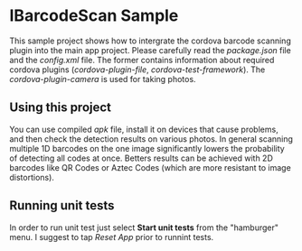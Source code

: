 IBarcodeScan Sample
=====================

This sample project shows how to intergrate the cordova barcode scanning plugin into the main app project. Please carefully read the *package.json* file and the *config.xml* file. The former contains information about required cordova plugins (*cordova-plugin-file*, *cordova-test-framework*). The *cordova-plugin-camera* is used for taking photos.

## Using this project

You can use compiled *apk* file, install it on devices that cause problems, and then check the detection results on various photos. In general scanning multiple 1D barcodes on the one image significantly lowers the probability of detecting all codes at once. Betters results can be achieved with 2D barcodes like QR Codes or Aztec Codes (which are more resistant to image distortions).

## Running unit tests
In order to run unit test just select **Start unit tests** from the "hamburger" menu. I suggest to tap *Reset App* prior to runnint tests.
